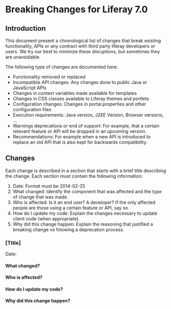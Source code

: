 # Breaking Changes for Liferay 7.0

## Introduction

This document present a chronological list of changes that break existing
functionality, APIs or any contract with third party liferay developers or
users. We try our best to minimize these disruptions, but sometimes they are
unavoidable.

The following type of changes are documented here:

* Functionality removed or replaced
* Incompatible API changes: Any changes done to public Java or JavaScript APIs
* Changes in context variables made available for templates
* Changes in CSS classes available to Liferay themes and portlets
* Configuration changes: Changes in portal.properties and other configuration
files
* Execution requirements: Java version, J2EE Version, Browser versions, ...
* Warnings deprecations or end of support: For example, that a certain relevant
feature or API will be dropped in an upcoming version.
* Recommendations: For example when a new API is introduced to replace an old
API that is also kept for backwards compatibility.

## Changes

Each change is described in a section that starts with a brief title describing
the change. Each section must contain the following information:

1. Date: Format must be 2014-02-25
2. What changed: Identify the component that was affected and the type of change
that was made.
3. Who is affected: Is it an end user? A developer? If the only affected people
are those using a certain feature or API, say so.
4. How do I update my code: Explain the changes necessary to update client code
(when appropriate).
5. Why did this change happen: Explain the reasoning that justified a breaking
change vs folowing a deprecation process.

### [Title]
Date:

#### What changed?

#### Who is affected?

#### How do I update my code?

#### Why did this change happen?
